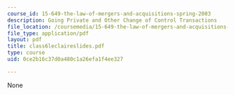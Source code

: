 ```yaml
---
course_id: 15-649-the-law-of-mergers-and-acquisitions-spring-2003
description: Going Private and Other Change of Control Transactions
file_location: /coursemedia/15-649-the-law-of-mergers-and-acquisitions-spring-2003/0ce2b16c37d0a480c1a26efa1f4ee327_class6leclaireslides.pdf
file_type: application/pdf
layout: pdf
title: class6leclaireslides.pdf
type: course
uid: 0ce2b16c37d0a480c1a26efa1f4ee327

---
```

None